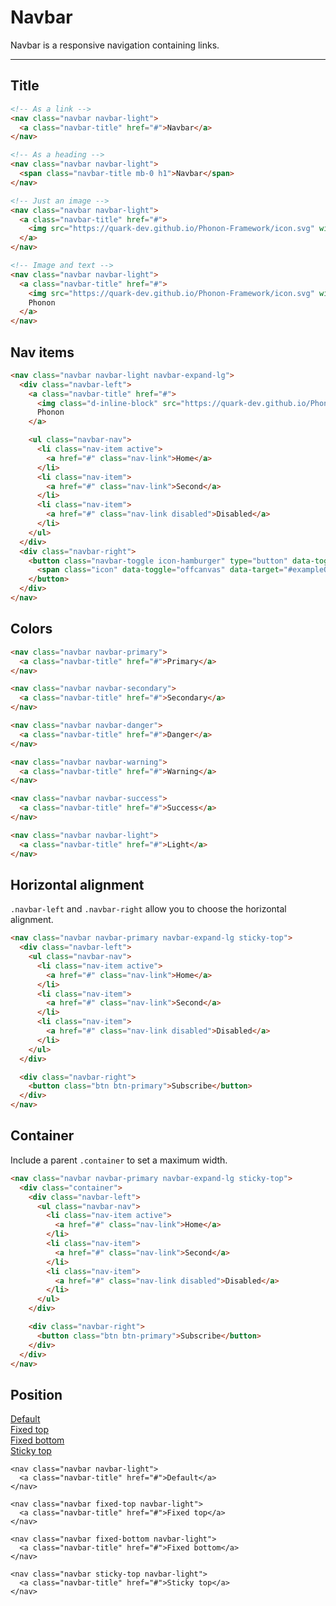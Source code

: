# Navbar

Navbar is a responsive navigation containing links.

<hr />

## Title

```html
<!-- As a link -->
<nav class="navbar navbar-light">
  <a class="navbar-title" href="#">Navbar</a>
</nav>

<!-- As a heading -->
<nav class="navbar navbar-light">
  <span class="navbar-title mb-0 h1">Navbar</span>
</nav>
```

```html
<!-- Just an image -->
<nav class="navbar navbar-light">
  <a class="navbar-title" href="#">
    <img src="https://quark-dev.github.io/Phonon-Framework/icon.svg" width="30" height="30" alt="">
  </a>
</nav>
```

```html
<!-- Image and text -->
<nav class="navbar navbar-light">
  <a class="navbar-title" href="#">
    <img src="https://quark-dev.github.io/Phonon-Framework/icon.svg" width="30" height="30" class="d-inline-block align-top" alt="">
    Phonon
  </a>
</nav>
```

## Nav items

```html
<nav class="navbar navbar-light navbar-expand-lg">
  <div class="navbar-left">
    <a class="navbar-title" href="#">
      <img class="d-inline-block" src="https://quark-dev.github.io/Phonon-Framework/icon.svg" width="30" height="30" alt="">
      Phonon
    </a>

    <ul class="navbar-nav">
      <li class="nav-item active">
        <a href="#" class="nav-link">Home</a>
      </li>
      <li class="nav-item">
        <a href="#" class="nav-link">Second</a>
      </li>
      <li class="nav-item">
        <a href="#" class="nav-link disabled">Disabled</a>
      </li>
    </ul>
  </div>
  <div class="navbar-right">
    <button class="navbar-toggle icon-hamburger" type="button" data-toggle="offcanvas" data-target="#exampleOffCanvas">
      <span class="icon" data-toggle="offcanvas" data-target="#exampleOffCanvas"></span>
    </button>
  </div>
</nav>
```


## Colors


```html
<nav class="navbar navbar-primary">
  <a class="navbar-title" href="#">Primary</a>
</nav>

<nav class="navbar navbar-secondary">
  <a class="navbar-title" href="#">Secondary</a>
</nav>

<nav class="navbar navbar-danger">
  <a class="navbar-title" href="#">Danger</a>
</nav>

<nav class="navbar navbar-warning">
  <a class="navbar-title" href="#">Warning</a>
</nav>

<nav class="navbar navbar-success">
  <a class="navbar-title" href="#">Success</a>
</nav>

<nav class="navbar navbar-light">
  <a class="navbar-title" href="#">Light</a>
</nav>

```


## Horizontal alignment

`.navbar-left` and `.navbar-right` allow you to choose the horizontal alignment.

```html
<nav class="navbar navbar-primary navbar-expand-lg sticky-top">
  <div class="navbar-left">
    <ul class="navbar-nav">
      <li class="nav-item active">
        <a href="#" class="nav-link">Home</a>
      </li>
      <li class="nav-item">
        <a href="#" class="nav-link">Second</a>
      </li>
      <li class="nav-item">
        <a href="#" class="nav-link disabled">Disabled</a>
      </li>
    </ul>
  </div>

  <div class="navbar-right">
    <button class="btn btn-primary">Subscribe</button>
  </div>
</nav>
```

## Container

Include a parent `.container` to set a maximum width.

```html
<nav class="navbar navbar-primary navbar-expand-lg sticky-top">
  <div class="container">
    <div class="navbar-left">
      <ul class="navbar-nav">
        <li class="nav-item active">
          <a href="#" class="nav-link">Home</a>
        </li>
        <li class="nav-item">
          <a href="#" class="nav-link">Second</a>
        </li>
        <li class="nav-item">
          <a href="#" class="nav-link disabled">Disabled</a>
        </li>
      </ul>
    </div>

    <div class="navbar-right">
      <button class="btn btn-primary">Subscribe</button>
    </div>
  </div>
</nav>
```


## Position

<nav class="navbar navbar-light">
  <a class="navbar-title" href="#">Default</a>
</nav>

<nav class="navbar fixed-top navbar-light" style="position:relative">
  <a class="navbar-title" href="#">Fixed top</a>
</nav>

<nav class="navbar fixed-bottom navbar-light" style="position:relative">
  <a class="navbar-title" href="#">Fixed bottom</a>
</nav>

<nav class="navbar sticky-top navbar-light" style="position:relative">
  <a class="navbar-title" href="#">Sticky top</a>
</nav>

```html!
<nav class="navbar navbar-light">
  <a class="navbar-title" href="#">Default</a>
</nav>

<nav class="navbar fixed-top navbar-light">
  <a class="navbar-title" href="#">Fixed top</a>
</nav>

<nav class="navbar fixed-bottom navbar-light">
  <a class="navbar-title" href="#">Fixed bottom</a>
</nav>

<nav class="navbar sticky-top navbar-light">
  <a class="navbar-title" href="#">Sticky top</a>
</nav>
```
